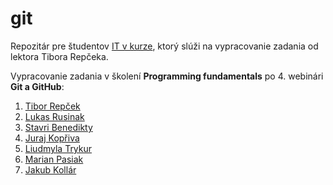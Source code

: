 # git
Repozitár pre študentov [IT v kurze](https://www.itvkurze.sk/), ktorý slúži na vypracovanie zadania od lektora Tibora Repčeka.

Vypracovanie zadania v školení **Programming fundamentals** po 4. webinári **Git a GitHub**:

1. [Tibor Repček](https://github.com/tiborepcek)
1. [Lukas Rusinak](https://github.com/lukas-dev-ai)
1. [Stavri Benedikty](https://github.com/SBenedikty)
1. [Juraj Kopřiva](https://github.com/dokiiin)
1. [Liudmyla Trykur](https://github.com/Liudmyla1995)
1. [Marian Pasiak](https://github.com/tibuxy)
1. [Jakub Kollár](https://github.com/jakubkollar1)
